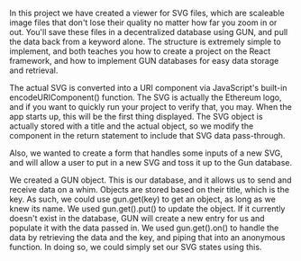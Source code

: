 
In this project we have created a viewer for SVG files, which are scaleable image files that don't lose their quality no matter how far you zoom in or out. You'll save these files in a decentralized database using GUN, and pull the data back from a keyword alone. The structure is extremely simple to implement, and both teaches you how to create a project on the React framework, and how to implement GUN databases for easy data storage and retrieval.

The actual SVG is converted into a URI component via JavaScript's built-in encodeURIComponent() function. 
The SVG is actually the Ethereum logo, and if you want to quickly run your project to verify that, you may. When the app starts up, this will be the first thing displayed. The SVG object is actually stored with a title and the actual object, so we modify the component in the return statement to include that SVG data pass-through.

Also, we wanted to create a form that handles some inputs of a new SVG, and will allow a user to put in a new SVG and toss it up to the Gun database.

We created a GUN object. This is our database, and it allows us to send and receive data on a whim.
Objects are stored based on their title, which is the key. As such, we could use gun.get(key) to get an object, as long as we knew its name.
We used gun.get().put() to update the object. If it currently doesn't exist in the database, GUN will create a new entry for us and populate it with the data passed in.
We used gun.get().on() to handle the data by retrieving the data and the key, and piping that into an anonymous function. In doing so, we could simply set our SVG states using this.
